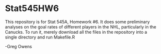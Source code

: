 Stat545HW6
==========
This repository is for Stat 545A, Homework #6. It does some preliminary analyses on the goal rates of different players in the NHL, particularly in the Canucks. To run it, merely download all the files in the repository into a single directory and run Makefile.R

-Greg Owens

